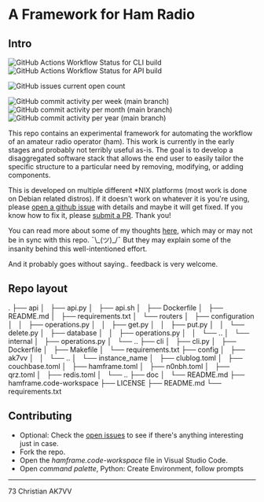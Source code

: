 # A Framework for Ham Radio

## Intro

![GitHub Actions Workflow Status for CLI build](https://img.shields.io/github/actions/workflow/status/ak7vv/hamframe/cli.yml?branch=main&style=plastic&logo=github&label=CLI%20docker%20build-n-push&labelColor=purple&cacheSeconds=30&link=https%3A%2F%2Fgithub.com%2Fak7vv%2Fhamframe%2Factions%2Fworkflows%2Fcli.yml)<br>
![GitHub Actions Workflow Status for API build](https://img.shields.io/github/actions/workflow/status/ak7vv/hamframe/api.yml?branch=main&style=plastic&logo=github&label=API%20docker%20build-n-push&labelColor=purple&cacheSeconds=30&link=https%3A%2F%2Fgithub.com%2Fak7vv%2Fhamframe%2Factions%2Fworkflows%2Fapi.yml)

![GitHub issues current open count](https://img.shields.io/github/issues-search?query=repo%3Aak7vv%2Fhamframe%20state%3Aopen&logo=github&label=current%20open%20issues%20count&color=teal)

![GitHub commit activity per week (main branch)](https://img.shields.io/github/commit-activity/w/ak7vv/hamframe/main)
![GitHub commit activity per month (main branch)](https://img.shields.io/github/commit-activity/m/ak7vv/hamframe/main)
![GitHub commit activity per year (main branch)](https://img.shields.io/github/commit-activity/y/ak7vv/hamframe/main)


This repo contains an experimental framework for automating the workflow of an amateur radio operator (ham). This work is currently in the early stages and probably not terribly useful as-is. The goal is to develop a disaggregated software stack that allows the end user to easily tailor the specific structure to a particular need by removing, modifying, or adding components.

This is developed on multiple different \*NIX platforms (most work is done on Debian related distros).  If it doesn't work on whatever it is you're using, please [open a github issue](https://github.com/ak7vv/hamframe/issues) with details and maybe it will get fixed.  If you know how to fix it, please [submit a PR](https://github.com/ak7vv/hamframe/pulls). Thank you!

You can read more about some of my thoughts [here](https://holdmybeer.io/2024/06/04/ham-stack-modernizing-the-wheel/), which may or may not be in sync with this repo. ¯\\\_(ツ)\_/¯ But they may explain some of the insanity behind this well-intentioned effort.

And it probably goes without saying.. feedback is very welcome.

## Repo layout

.
├── api
│   ├── api.py
│   ├── api.sh
│   ├── Dockerfile
│   ├── README.md
│   ├── requirements.txt
│   └── routers
│       ├── configuration
│       │   ├── operations.py
│       │   ├── get.py
│       │   ├── put.py
│       │   └── delete.py
│       ├── database
│       │   ├── operations.py
│       │   └── ..
│       └── internal
│           ├── operations.py
│           └── ..
├── cli
│   ├── cli.py
│   ├── Dockerfile
│   ├── Makefile
│   └── requirements.txt
├── config
│   ├── ak7vv
│   │   └── ..
│   └── instance_name
│       ├── clublog.toml
│       ├── couchbase.toml
│       ├── hamframe.toml
│       ├── n0nbh.toml
│       ├── qrz.toml
│       ├── redis.toml
│       └── ..
├── doc
│   └── README.md
├── hamframe.code-workspace
├── LICENSE
├── README.md
└── requirements.txt

## **Contributing**

- Optional: Check the [open issues](https://github.com/ak7vv/hamframe/issues) to see if there's anything interesting just in case.
- Fork the repo.
- Open the _hamframe.code-workspace_ file in Visual Studio Code.
- Open _command palette_, Python: Create Environment, follow prompts

---

73 Christian AK7VV
